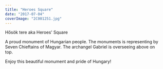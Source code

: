 ```yaml
---
title: "Heroes Square"
date: "2017-07-04"
coverImage: "2C001251.jpg"
---
```


Hősök tere aka Heroes' Square

A proud monument of Hungarian people. The monuments is representing by Seven Chieftains of Magyar. The archangel Gabriel is overseeing above on top.

Enjoy this beautiful monument and pride of Hungary!
